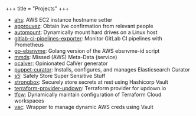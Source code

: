 +++
title = "Projects"
+++

- [ahs](https://github.com/mvisonneau/ahs): AWS EC2 instance hostname setter
- [approuvez](https://github.com/mvisonneau/approuvez): Obtain live confirmation from relevant people
- [automount](https://github.com/mvisonneau/automount): Dynamically mount hard drives on a Linux host
- [gitlab-ci-pipelines-exporter](https://github.com/mvisonneau/gitlab-ci-pipelines-exporter): Monitor GitLab CI pipelines with Prometheus
- [go-ebsnvme](https://github.com/mvisonneau/go-ebsnvme): Golang version of the AWS ebsnvme-id script
- [mmds](https://github.com/mvisonneau/mmds): Missed (AWS) Meta-Data (service)
- [ocalver](https://github.com/mvisonneau/vac): Opinionated CalVer generator
- [puppet-curator](https://github.com/mvisonneau/puppet-curator): Installs, configures, and manages Elasticsearch Curator
- [s5](https://github.com/mvisonneau/s5): Safely Store Super Sensitive Stuff
- [strongbox](https://github.com/mvisonneau/strongbox): Securely store secrets at rest using Hashicorp Vault
- [terraform-provider-updown](https://github.com/mvisonneau/terraform-provider-updown): Terraform provider for updown.io
- [tfcw](https://github.com/mvisonneau/tfcw): Dynamically maintain configuration of Terraform Cloud workspaces
- [vac](https://github.com/mvisonneau/vac): Wrapper to manage dynamic AWS creds using Vault
